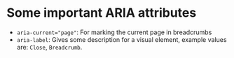 # Some important ARIA attributes

* `aria-current="page"`: For marking the current page in breadcrumbs
* `aria-label`: Gives some description for a visual element, example values are: `Close`, `Breadcrumb`.
